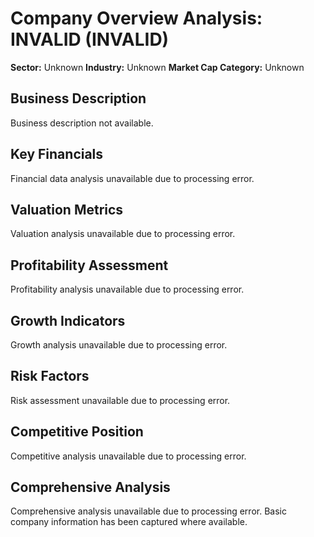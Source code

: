 # Company Overview Analysis: INVALID (INVALID)

**Sector:** Unknown
**Industry:** Unknown
**Market Cap Category:** Unknown

## Business Description
Business description not available.

## Key Financials
Financial data analysis unavailable due to processing error.

## Valuation Metrics
Valuation analysis unavailable due to processing error.

## Profitability Assessment
Profitability analysis unavailable due to processing error.

## Growth Indicators
Growth analysis unavailable due to processing error.

## Risk Factors
Risk assessment unavailable due to processing error.

## Competitive Position
Competitive analysis unavailable due to processing error.

## Comprehensive Analysis
Comprehensive analysis unavailable due to processing error. Basic company information has been captured where available.

